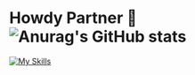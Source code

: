 # Howdy Partner 👾 ![Anurag's GitHub stats](https://github-readme-stats.vercel.app/api?username=sherifElhabibi&theme=outrun&show_icons=true) 
[![My Skills](https://skillicons.dev/icons?i=js,html,css,wasm)](https://skillicons.dev)
